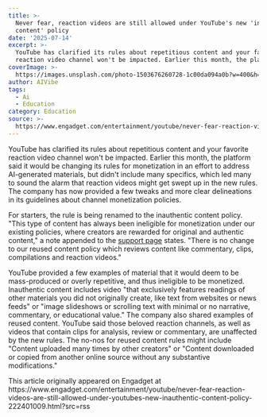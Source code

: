 ```yaml
---
title: >-
  Never fear, reaction videos are still allowed under YouTube's new 'inauthentic
  content' policy
date: '2025-07-14'
excerpt: >-
  YouTube has clarified its rules about repetitious content and your favorite
  reaction video channel won't be impacted. Earlier this month, the platform...
coverImage: >-
  https://images.unsplash.com/photo-1503676260728-1c00da094a0b?w=400&h=200&fit=crop&auto=format
author: AIVibe
tags:
  - Ai
  - Education
category: Education
source: >-
  https://www.engadget.com/entertainment/youtube/never-fear-reaction-videos-are-still-allowed-under-youtubes-new-inauthentic-content-policy-222401009.html?src=rss
---
```

<p>YouTube has clarified its rules about repetitious content and your favorite reaction video channel won't be impacted. Earlier this month, the platform said it would be changing its rules for monetization in an effort to address AI-generated materials, but didn't include many specifics, which led many to sound the alarm that reaction videos might get swept up in the new rules. The company has now provided a few tweaks and more clear delineations in its guidelines about channel monetization policies.</p>
<p>For starters, the rule is being renamed to the inauthentic content policy. "This type of content has always been ineligible for monetization under our existing policies, where creators are rewarded for original and authentic content," a note appended to the <a data-i13n="elm:context_link;elmt:doNotAffiliate;cpos:1;pos:1" class="no-affiliate-link" href="https://support.google.com/youtube/answer/1311392?hl=en#zippy=%2Cfollow-the-youtube-community-guidelines%2Cfollow-our-program-policies"><ins>support page</ins></a> states. "There is no change to our reused content policy which reviews content like commentary, clips, compilations and reaction videos."</p>
<span id="end-legacy-contents"></span><p>YouTube provided a few examples of material that it would deem to be mass-produced or overly repetitive, and thus ineligible to be monetized. Inauthentic content includes video "that exclusively features readings of other materials you did not originally create, like text from websites or news feeds" or "image slideshows or scrolling text with minimal or no narrative, commentary, or educational value." The company also shared examples of reused content. YouTube said those beloved reaction channels, as well as videos that contain clips for analysis, review or commentary, are unaffected by the new rules. The no-nos for reused content rules might include "Content uploaded many times by other creators" or "Content downloaded or copied from another online source without any substantive modifications."</p>This article originally appeared on Engadget at https://www.engadget.com/entertainment/youtube/never-fear-reaction-videos-are-still-allowed-under-youtubes-new-inauthentic-content-policy-222401009.html?src=rss
